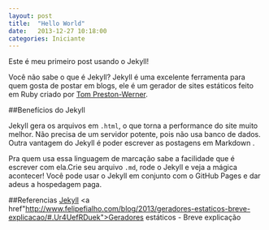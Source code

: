 ```yaml
---
layout: post
title:  "Hello World"
date:   2013-12-27 10:18:00
categories: Iniciante
---
```


Este é meu primeiro post usando o Jekyll!

Você não sabe o que é Jekyll? Jekyll é uma excelente ferramenta para quem gosta de postar em blogs, ele é um gerador de sites estáticos feito em Ruby criado por <a href="http://tom.preston-werner.com">Tom Preston-Werner</a>.

##Benefícios do Jekyll

Jekyll  gera os arquivos em `.html`, o que torna a performance do site muito melhor. Não precisa de um servidor potente, pois não usa banco de dados. Outra vantagem do Jekyll é poder escrever as postagens em Markdown . 

Pra quem usa essa linguagem de marcação sabe a facilidade que é escrever com ela.Crie seu arquivo `.md`, rode o Jekyll e veja a mágica acontecer! Você pode usar o Jekyll em conjunto com o GitHub Pages e dar adeus a hospedagem paga.

##Referencias
<a href="http://jekyllrb.com/">Jekyll</a>
<a href"http://www.felipefialho.com/blog/2013/geradores-estaticos-breve-explicacao/#.Ur4UefRDuek">Geradores estáticos - Breve explicação</a>
<a href="http://tableless.com.br/jekyll-servindo-sites-estaticos/#.Ur4SYPRDuek"></a>
